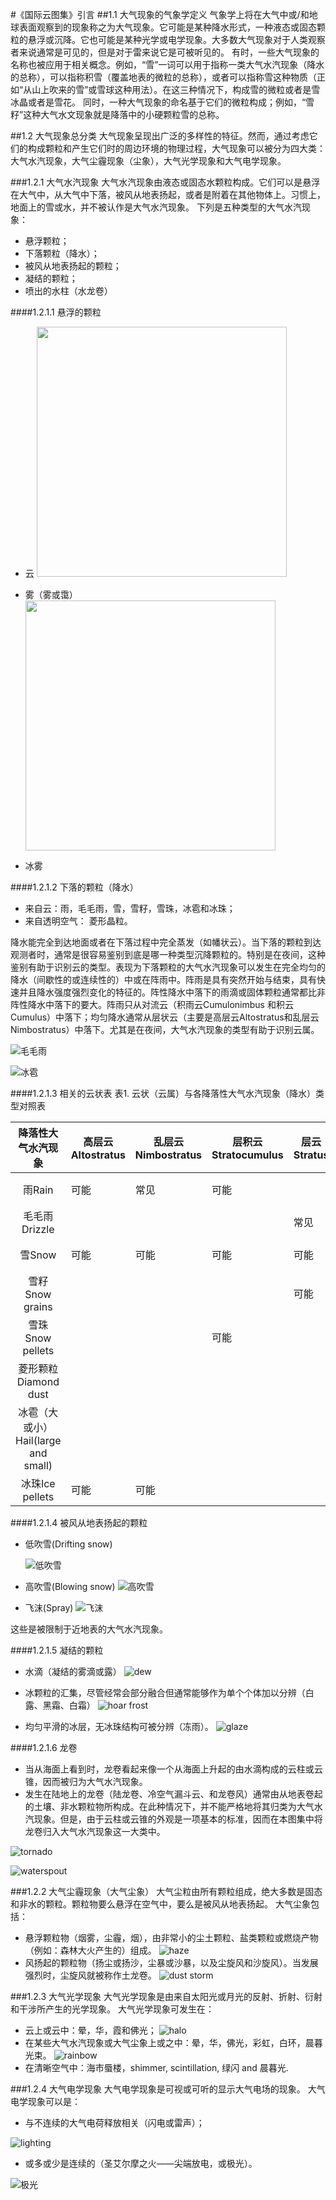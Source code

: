 #《国际云图集》引言
##1.1 大气现象的气象学定义
气象学上将在大气中或/和地球表面观察到的现象称之为大气现象。它可能是某种降水形式，一种液态或固态颗粒的悬浮或沉降。它也可能是某种光学或电学现象。大多数大气现象对于人类观察者来说通常是可见的，但是对于雷来说它是可被听见的。
有时，一些大气现象的名称也被应用于相关概念。例如，“雪”一词可以用于指称一类大气水汽现象（降水的总称），可以指称积雪（覆盖地表的微粒的总称），或者可以指称雪这种物质（正如“从山上吹来的雪”或雪球这种用法）。在这三种情况下，构成雪的微粒或者是雪冰晶或者是雪花。
同时，一种大气现象的命名基于它们的微粒构成；例如，“雪籽”这种大气水文现象就是降落中的小硬颗粒雪的总称。

##1.2 大气现象总分类
大气现象呈现出广泛的多样性的特征。然而，通过考虑它们的构成颗粒和产生它们时的周边环境的物理过程，大气现象可以被分为四大类：大气水汽现象，大气尘霾现象（尘象），大气光学现象和大气电学现象。

###1.2.1 大气水汽现象
大气水汽现象由液态或固态水颗粒构成。它们可以是悬浮在大气中，从大气中下落，被风从地表扬起，或者是附着在其他物体上。习惯上，地面上的雪或水，并不被认作是大气水汽现象。
下列是五种类型的大气水汽现象：
- 悬浮颗粒；
- 下落颗粒（降水）；
- 被风从地表扬起的颗粒；
- 凝结的颗粒；
- 喷出的水柱（水龙卷）

####1.2.1.1 悬浮的颗粒
- 云
  <img src="https://www.wmocloudatlas.org/images/compressed/5112_main_cumulus-congestus-and-stratocumulus-cumulogenitus_clouds.jpg" width="400px" />
- 雾（雾或霭）
  <img src="https://www.wmocloudatlas.org/images/compressed/4697_main_fog_hydrometeors.JPG" width="400px" />

- 冰雾

####1.2.1.2 下落的颗粒（降水）

- 来自云：雨，毛毛雨，雪，雪籽，雪珠，冰雹和冰珠；
- 来自透明空气： 菱形晶粒。

降水能完全到达地面或者在下落过程中完全蒸发（如幡状云）。当下落的颗粒到达观测者时，通常是很容易鉴别到底是哪一种类型沉降颗粒的。特别是在夜间，这种鉴别有助于识别云的类型。表现为下落颗粒的大气水汽现象可以发生在完全均匀的降水（间歇性的或连续性的）中或在阵雨中。阵雨是具有突然开始与结束，具有快速并且降水强度强烈变化的特征的。阵性降水中落下的雨滴或固体颗粒通常都比非阵性降水中落下的要大。阵雨只从对流云（积雨云Cumulonimbus 和积云Cumulus）中落下；均匀降水通常从层状云（主要是高层云Altostratus和乱层云Nimbostratus）中落下。尤其是在夜间，大气水汽现象的类型有助于识别云属。

![毛毛雨](https://www.wmocloudatlas.org/images/compressed/4977_main_drizzle_hydrometeors.jpg)

![冰雹](https://www.wmocloudatlas.org/images/compressed/3871_main_hail_hydrometeors.jpg)

####1.2.1.3 相关的云状表
表1. 云状（云属）与各降落性大气水汽现象（降水）类型对照表

|          降落性大气水汽现象           | 高层云Altostratus | 乱层云Nimbostratus | 层积云Stratocumulus | 层云Stratus | 积云 Cumulus | 积雨云Cumulonimbus | 无云No cloud |
| :--------------------------: | -------------- | --------------- | ---------------- | --------- | ---------- | --------------- | ---------- |
|            雨Rain             | 可能             | 常见              | 可能               |           | 可能、阵性      | 常见、阵性           |            |
|          毛毛雨Drizzle          |                |                 |                  | 常见        |            |                 |            |
|            雪Snow             | 可能             | 可能              | 可能               | 可能        | 可能、阵性      | 可能、阵性           |            |
|        雪籽Snow grains         |                |                 |                  | 可能        |            |                 |            |
|        雪珠Snow pellets        |                |                 | 可能               |           | 可能、阵性      | 可能、阵性           |            |
|       菱形颗粒Diamond dust       |                |                 |                  |           |            |                 | 可能         |
| 冰雹（大或小）Hail(large and small) |                |                 |                  |           |            | 可能、阵性           |            |
|        冰珠Ice pellets         | 可能             | 可能              |                  |           |            |                 |            |

####1.2.1.4 被风从地表扬起的颗粒
- 低吹雪(Drifting snow)

  ![低吹雪](https://www.wmocloudatlas.org/images/compressed/5018_main_snow-drifts-and-drifting-snow_hydrometeors.JPG)

- 高吹雪(Blowing snow)
  ![高吹雪](https://www.wmocloudatlas.org/images/compressed/5027_main_blowing-snow-image-1_hydrometeors.JPG)

- 飞沫(Spray)
  ![飞沫](https://www.wmocloudatlas.org/images/compressed/4633_main_spray-and-a-sea-spray-bow_hydrometeors-photometeors.jpg)

这些是被限制于近地表的大气水汽现象。

####1.2.1.5 凝结的颗粒
- 水滴（凝结的雾滴或露）
  ![dew](https://www.wmocloudatlas.org/images/compressed/4830_main_dew_hydrometeors.JPG)

- 冰颗粒的汇集，尽管经常会部分融合但通常能够作为单个个体加以分辨（白露、黑霜、白霜）
  ![hoar frost](https://www.wmocloudatlas.org/images/compressed/4858_main_hoar-frost-proper_hydrometeors.jpg)

- 均匀平滑的冰层，无冰珠结构可被分辨（冻雨）。
  ![glaze](https://www.wmocloudatlas.org/images/compressed/4865_main_glaze_hydrometeors.JPG)

####1.2.1.6 龙卷
- 当从海面上看到时，龙卷看起来像一个从海面上升起的由水滴构成的云柱或云锥，因而被归为大气水汽现象。
- 发生在陆地上的龙卷（陆龙卷、冷空气漏斗云、和龙卷风）通常由从地表卷起的土壤、非水颗粒物所构成。在此种情况下，并不能严格地将其归类为大气水汽现象。但是，由于云柱或云锥的外观是一项基本的标准，因而在本图集中将龙卷归入大气水汽现象这一大类中。


![tornado](https://www.wmocloudatlas.org/images/compressed/5189_main_tornado-image-1_clouds-hydrometeors-special-clouds-and-other-features.JPG)

![waterspout](https://www.wmocloudatlas.org/images/compressed/5436_main_waterspout_hydrometeors.jpg)

###1.2.2 大气尘霾现象（大气尘象）
大气尘粒由所有颗粒组成，绝大多数是固态和非水的颗粒。颗粒物要么悬浮在空气中，要么是被风从地表扬起。
大气尘象包括：
- 悬浮颗粒物（烟雾，尘霾，烟），由非常小的尘土颗粒、盐类颗粒或燃烧产物（例如：森林大火产生的）组成。
  ![haze](https://www.wmocloudatlas.org/images/compressed/4831_main_haze_lithometeors.JPG)
- 风扬起的颗粒物（扬尘或扬沙，尘暴或沙暴，以及尘旋风和沙旋风）。当发展强烈时，尘旋风就被称作土龙卷。
  ![dust storm](https://www.wmocloudatlas.org/images/compressed/4838_main_dust-storm_lithometeors.jpg)

###1.2.3 大气光学现象
大气光学现象是由来自太阳光或月光的反射、折射、衍射和干涉所产生的光学现象。
大气光学现象可发生在：
- 云上或云中：晕，华，霞和佛光；
  ![halo](https://www.wmocloudatlas.org/images/compressed/5621_main_halo-display_hydrometeors-photometeors.jpg)
- 在某些大气水汽现象或大气尘象上或之中：晕，华，佛光，彩虹，白环，晨暮光束。
  ![rainbow](https://www.wmocloudatlas.org/images/compressed/4131_main_primary-rainbow-with-supernumerary-bows_photometeors.jpg)
- 在清晰空气中：海市蜃楼，shimmer, scintillation, 绿闪 and 晨暮光. 

###1.2.4 大气电学现象
大气电学现象是可视或可听的显示大气电场的现象。
大气电学现象可以是：
- 与不连续的大气电荷释放相关（闪电或雷声）；


![lighting](https://www.wmocloudatlas.org/images/compressed/5074_main_anvil-crawler-lightning_electrometeors.JPG)

- 或多或少是连续的（圣艾尔摩之火——尖端放电，或极光）。


![极光](https://www.wmocloudatlas.org/images/compressed/5720_main_polar-aurora_electrometeors.jpg)

